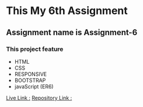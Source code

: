 # This My 6th Assignment
## Assignment name is **Assignment-6**

### This project feature
- HTML
- CSS
- RESPONSIVE
- BOOTSTRAP
- javaScript (ER6)

[Live Link :](https://lucid-hamilton-d64545.netlify.app/)
[Repository Link :](https://github.com/Porgramming-Hero-web-course/money-master-sanudas2018)

<img src="" alt="">
<img src="" alt="">

